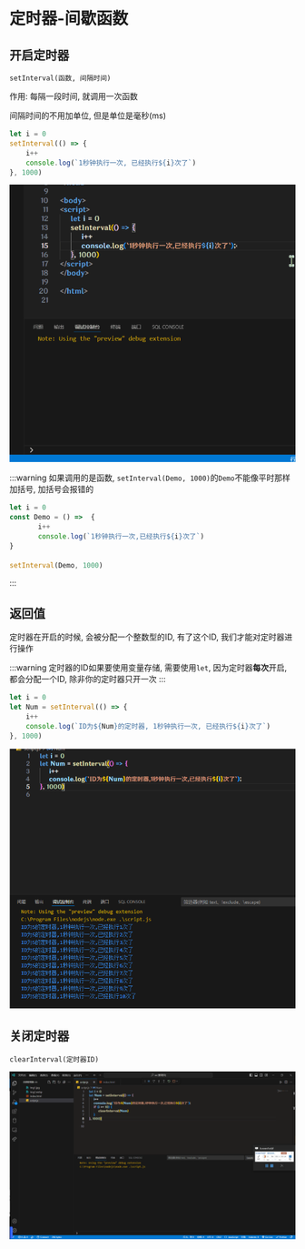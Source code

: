 # 定时器-间歇函数

## 开启定时器

`setInterval(函数, 间隔时间)`

作用: 每隔一段时间, 就调用一次函数

间隔时间的不用加单位, 但是单位是毫秒(ms)

```js
let i = 0
setInterval(() => {
    i++
    console.log(`1秒钟执行一次, 已经执行${i}次了`)
}, 1000)
```

![b563bbd9548099364de9c1c034677d36180534e5](Assets/b563bbd9548099364de9c1c034677d36180534e5.gif)

:::warning
如果调用的是函数, `setInterval(Demo, 1000)`的`Demo`不能像平时那样加括号, 加括号会报错的

```js
let i = 0
const Demo = () =>  {
       i++
       console.log(`1秒钟执行一次,已经执行${i}次了`)
}

setInterval(Demo, 1000)
```
:::

## 返回值

定时器在开启的时候, 会被分配一个整数型的ID, 有了这个ID, 我们才能对定时器进行操作

:::warning
定时器的ID如果要使用变量存储, 需要使用`let`, 因为定时器**每次**开启, 都会分配一个ID, 除非你的定时器只开一次
:::

```js
let i = 0
let Num = setInterval(() => {
    i++
    console.log(`ID为${Num}的定时器, 1秒钟执行一次, 已经执行${i}次了`)
}, 1000)
```

![e6abd32c698eda47761812437dea0e0740e5ee24](Assets/e6abd32c698eda47761812437dea0e0740e5ee24.png)

## 关闭定时器

`clearInterval(定时器ID)`

![2ce4973e2eb6172819d7bc3b496c3eac2b1aa5a2](Assets/2ce4973e2eb6172819d7bc3b496c3eac2b1aa5a2.gif)
